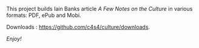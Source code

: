 This project builds Iain Banks article *A Few Notes on the Culture* in various formats: PDF, ePub and Mobi.

Downloads : <https://github.com/c4s4/culture/downloads>.

*Enjoy!*
